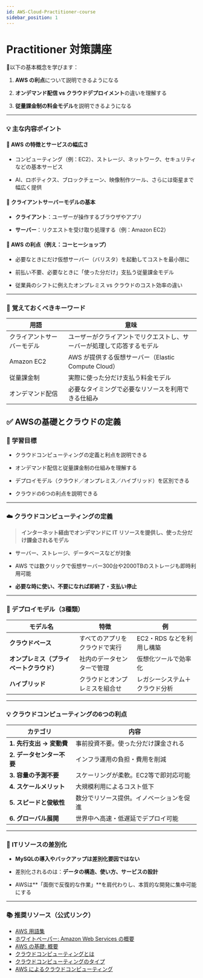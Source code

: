```yaml
---
id: AWS-Cloud-Practitioner-course
sidebar_position: 1
---
```

# Practitioner 対策講座

🎯以下の基本概念を学びます：

1. **AWS の利点**について説明できるようになる
    
2. **オンデマンド配信 vs クラウドデプロイメント**の違いを理解する
    
3. **従量課金制の料金モデル**を説明できるようになる
    

---

### 💡 **主な内容ポイント**

#### 🔹 AWS の特徴とサービスの幅広さ

- コンピューティング（例：EC2）、ストレージ、ネットワーク、セキュリティなどの基本サービス
    
- AI、ロボティクス、ブロックチェーン、映像制作ツール、さらには衛星まで幅広く提供
    

#### 🔹 クライアントサーバーモデルの基本

- **クライアント**：ユーザーが操作するブラウザやアプリ
    
- **サーバー**：リクエストを受け取り処理する（例：Amazon EC2）
    

#### 🔹 AWS の利点（例え：コーヒーショップ）

- 必要なときにだけ仮想サーバー（バリスタ）を起動してコストを最小限に
    
- 前払い不要、必要なときに「使った分だけ」支払う従量課金モデル
    
- 従業員のシフトに例えたオンプレミス vs クラウドのコスト効率の違い
    

---

### 🧠 **覚えておくべきキーワード**

|用語|意味|
|---|---|
|クライアントサーバーモデル|ユーザーがクライアントでリクエストし、サーバーが処理して応答するモデル|
|Amazon EC2|AWS が提供する仮想サーバー（Elastic Compute Cloud）|
|従量課金制|実際に使った分だけ支払う料金モデル|
|オンデマンド配信|必要なタイミングで必要なリソースを利用できる仕組み|

## ✅ AWSの基礎とクラウドの定義

### 🎯 学習目標

- クラウドコンピューティングの定義と利点を説明できる
    
- オンデマンド配信と従量課金制の仕組みを理解する
    
- デプロイモデル（クラウド／オンプレミス／ハイブリッド）を区別できる
    
- クラウドの6つの利点を説明できる
    

---

### ☁️ クラウドコンピューティングの定義

> **インターネット経由でオンデマンドに IT リソースを提供し、使った分だけ課金されるモデル**

- サーバー、ストレージ、データベースなどが対象
    
- AWS では数クリックで仮想サーバー300台や2000TBのストレージも即時利用可能
    
- **必要な時に使い、不要になれば即終了・支払い停止**
    

---

### 🚀 デプロイモデル（3種類）

|モデル名|特徴|例|
|---|---|---|
|**クラウドベース**|すべてのアプリをクラウドで実行|EC2・RDS などを利用し構築|
|**オンプレミス（プライベートクラウド）**|社内のデータセンターで管理|仮想化ツールで効率化|
|**ハイブリッド**|クラウドとオンプレミスを組合せ|レガシーシステム＋クラウド分析|

---

### 💡 クラウドコンピューティングの6つの利点

|カテゴリ|内容|
|---|---|
|**1. 先行支出 → 変動費**|事前投資不要。使った分だけ課金される|
|**2. データセンター不要**|インフラ運用の負担・費用を削減|
|**3. 容量の予測不要**|スケーリングが柔軟。EC2等で即対応可能|
|**4. スケールメリット**|大規模利用によるコスト低下|
|**5. スピードと俊敏性**|数分でリソース提供。イノベーションを促進|
|**6. グローバル展開**|世界中へ高速・低遅延でデプロイ可能|

---

### 🔧 ITリソースの差別化

- **MySQLの導入やバックアップは差別化要因ではない**
    
- 差別化されるのは：**データの構造、使い方、サービスの設計**
    
- AWSは**「面倒で反復的な作業」**を肩代わりし、本質的な開発に集中可能にする
    

---

### 📚 推奨リソース（公式リンク）

- [AWS 用語集](https://docs.aws.amazon.com/general/latest/gr/glos-chap.html)
- [ホワイトペーパー: Amazon Web Services の概要](https://d0.awsstatic.com/whitepapers/aws-overview.pdf)
- [AWS の基礎: 概要](https://aws.amazon.com/getting-started/fundamentals-overview/)[ ](https://aws.amazon.com/what-is-cloud-computing/)
- [クラウドコンピューティングとは](https://aws.amazon.com/what-is-cloud-computing/)
- [クラウドコンピューティングのタイプ](https://aws.amazon.com/types-of-cloud-computing/)
- [AWS によるクラウドコンピューティング](https://aws.amazon.com/what-is-aws/)
